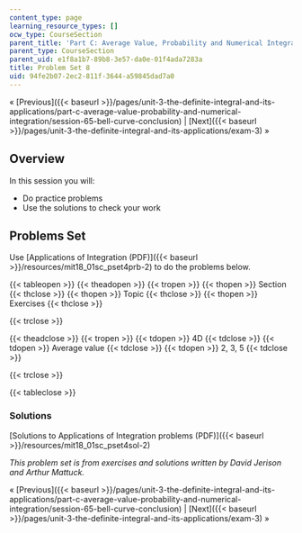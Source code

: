 ```yaml
---
content_type: page
learning_resource_types: []
ocw_type: CourseSection
parent_title: 'Part C: Average Value, Probability and Numerical Integration'
parent_type: CourseSection
parent_uid: e1f8a1b7-89b8-3e57-da0e-01f4ada7283a
title: Problem Set 8
uid: 94fe2b07-2ec2-811f-3644-a59845dad7a0
---
```


« [Previous]({{< baseurl >}}/pages/unit-3-the-definite-integral-and-its-applications/part-c-average-value-probability-and-numerical-integration/session-65-bell-curve-conclusion) | [Next]({{< baseurl >}}/pages/unit-3-the-definite-integral-and-its-applications/exam-3) »

Overview
--------

In this session you will:

*   Do practice problems
*   Use the solutions to check your work

Problems Set
------------

Use [Applications of Integration (PDF)]({{< baseurl >}}/resources/mit18_01sc_pset4prb-2) to do the problems below.

{{< tableopen >}}
{{< theadopen >}}
{{< tropen >}}
{{< thopen >}}
Section
{{< thclose >}}
{{< thopen >}}
Topic
{{< thclose >}}
{{< thopen >}}
Exercises
{{< thclose >}}

{{< trclose >}}

{{< theadclose >}}
{{< tropen >}}
{{< tdopen >}}
4D
{{< tdclose >}}
{{< tdopen >}}
Average value
{{< tdclose >}}
{{< tdopen >}}
2, 3, 5
{{< tdclose >}}

{{< trclose >}}

{{< tableclose >}}

### Solutions

[Solutions to Applications of Integration problems (PDF)]({{< baseurl >}}/resources/mit18_01sc_pset4sol-2)

_This problem set is from exercises and solutions written by David Jerison and Arthur Mattuck._

« [Previous]({{< baseurl >}}/pages/unit-3-the-definite-integral-and-its-applications/part-c-average-value-probability-and-numerical-integration/session-65-bell-curve-conclusion) | [Next]({{< baseurl >}}/pages/unit-3-the-definite-integral-and-its-applications/exam-3) »